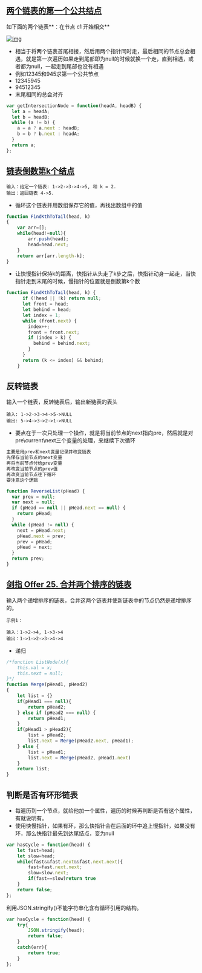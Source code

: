 ## [两个链表的第一个公共结点](https://leetcode-cn.com/problems/liang-ge-lian-biao-de-di-yi-ge-gong-gong-jie-dian-lcof/)

如下面的两个链表**：在节点 c1 开始相交**

[![img](https://assets.leetcode-cn.com/aliyun-lc-upload/uploads/2018/12/14/160_statement.png)](https://assets.leetcode-cn.com/aliyun-lc-upload/uploads/2018/12/14/160_statement.png)

- 相当于将两个链表首尾相接，然后用两个指针同时走，最后相同的节点总会相遇，就是第一次遍历如果走到尾部即为null的时候就换一个走，直到相遇，或者都为null，一起走到尾部也没有相遇
- 例如12345和945求第一个公共节点
- 12345945
- 94512345
- 末尾相同的总会对齐
```javascript
var getIntersectionNode = function(headA, headB) {
  let a = headA;
  let b = headB;
  while (a != b) {
    a = a ? a.next : headB;
    b = b ? b.next : headA;
  }
  return a;
};
```

## [链表倒数第k个结点](https://leetcode-cn.com/problems/lian-biao-zhong-dao-shu-di-kge-jie-dian-lcof/)

```
输入：给定一个链表: 1->2->3->4->5, 和 k = 2.
输出：返回链表 4->5.
```

- 循环这个链表并用数组保存它的值，再找出数组中的值

```javascript
function FindKthToTail(head, k)
{
    var arr=[];
    while(head!=null){
        arr.push(head);
        head=head.next;
    }
    return arr[arr.length-k];
}
```

- 让快慢指针保持k的距离，快指针从头走了k步之后，快指针动身一起走，当快指针走到末尾的时候，慢指针的位置就是倒数第k个数

```javascript
function FindKthToTail(head, k) {
      if (!head || !k) return null;
      let front = head;
      let behind = head;
      let index = 1;
      while (front.next) {
        index++;
        front = front.next;
        if (index > k) {
          behind = behind.next;
        }
      }
      return (k <= index) && behind;
    }
```

## 反转链表

输入一个链表，反转链表后，输出新链表的表头

```
输入: 1->2->3->4->5->NULL
输出: 5->4->3->2->1->NULL
```

- 要点在于一次只处理一个操作，就是将当前节点的next指向pre，然后就是对pre\current\next三个变量的处理，来继续下次循环

```javascript
主要是用prev和next变量记录并改变链表
先保存当前节点的next变量
再将当前节点付给prev变量
再改变当前节点的prev值
再改变当前节点往下循环
要注意这个逻辑
```


```javascript
function ReverseList(pHead) {
  var prev = null;
  var next = null;
  if (pHead == null || pHead.next == null) {
    return pHead;
  }
  while (pHead != null) {
    next = pHead.next;
    pHead.next = prev;
    prev = pHead;
    pHead = next;
  }
  return prev;
}
```

## [剑指 Offer 25. 合并两个排序的链表](https://leetcode-cn.com/problems/he-bing-liang-ge-pai-xu-de-lian-biao-lcof/)

输入两个递增排序的链表，合并这两个链表并使新链表中的节点仍然是递增排序的。

```
示例1：

输入：1->2->4, 1->3->4
输出：1->1->2->3->4->4
```

- 递归

```javascript
/*function ListNode(x){
    this.val = x;
    this.next = null;
}*/
function Merge(pHead1, pHead2)
{
    let list = {}
    if(pHead1 === null){
        return pHead2;
    } else if (pHead2 === null) {
        return pHead1;
    }
    if(pHead1 > pHead2){
        list = pHead2;
        list.next = Merge(pHead2.next, pHead1);
    } else {
        list = pHead1;
        list.next = Merge(pHead2, pHead1.next)
    }
    return list;
}
```

## 判断是否有环形链表

- 每遍历到一个节点，就给他加一个属性，遍历的时候再判断是否有这个属性，有就说明有。
- 使用快慢指针，如果有环，那么快指针会在后面的环中追上慢指针，如果没有环，那么快指针最先到达尾结点，变为null

```javascript
var hasCycle = function(head) {
    let fast=head;
    let slow=head;
    while(fast&&fast.next&&fast.next.next){
        fast=fast.next.next;
        slow=slow.next;
        if(fast==slow)return true
    }
    return false;
};
```
利用JSON.stringify()不能字符串化含有循环引用的结构。

```javascript
var hasCycle = function(head) {
    try{
        JSON.stringify(head);
        return false;
    }
    catch(err){
        return true;
    }
};
```

